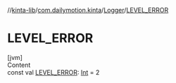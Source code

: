 //[kinta-lib](../../../index.md)/[com.dailymotion.kinta](../index.md)/[Logger](index.md)/[LEVEL_ERROR](-l-e-v-e-l_-e-r-r-o-r.md)



# LEVEL_ERROR  
[jvm]  
Content  
const val [LEVEL_ERROR](-l-e-v-e-l_-e-r-r-o-r.md): [Int](https://kotlinlang.org/api/latest/jvm/stdlib/kotlin/-int/index.html) = 2  



